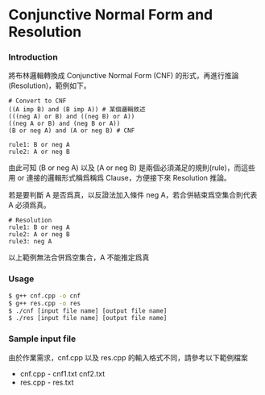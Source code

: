# Conjunctive Normal Form and Resolution

### Introduction
將布林邏輯轉換成 Conjunctive Normal Form (CNF) 的形式，再進行推論 (Resolution)，範例如下。

```
# Convert to CNF
((A imp B) and (B imp A)) # 某個邏輯敘述
(((neg A) or B) and ((neg B) or A))
((neg A or B) and (neg B or A))
(B or neg A) and (A or neg B) # CNF

rule1: B or neg A
rule2: A or neg B

```
由此可知 (B or neg A) 以及 (A or neg B) 是兩個必須滿足的規則(rule)，而這些用 or 連接的邏輯形式稱爲稱爲 Clause，方便接下來 Resolution 推論。

若是要判斷 A 是否爲真，以反證法加入條件 neg A，若合併結束爲空集合則代表 A 必須爲真。

```
# Resolution
rule1: B or neg A
rule2: A or neg B
rule3: neg A
```
以上範例無法合併爲空集合，A 不能推定爲真



### Usage
```sh
$ g++ cnf.cpp -o cnf
$ g++ res.cpp -o res
$ ./cnf [input file name] [output file name]
$ ./res [input file name] [output file name]
```

### Sample input file
由於作業需求，cnf.cpp 以及 res.cpp 的輸入格式不同，請參考以下範例檔案
* cnf.cpp - cnf1.txt cnf2.txt
* res.cpp - res.txt
